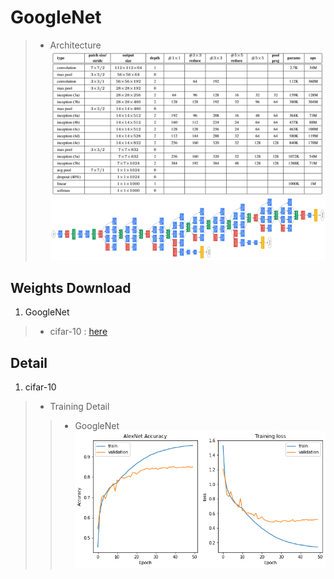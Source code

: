 # **GoogleNet**
> - Architecture
<br>![](/Doc/GoogleNet_Architecture_1.png)
<br>![](/Doc/GoogleNet_Architecture_2.png)

## **Weights Download**
1. GoogleNet
> * cifar-10 : [here]()

## **Detail**
1. cifar-10
> - Training Detail
>> - GoogleNet
<br>![GoogleNet](/Doc/GoogleNet_Accuracy_and_Loss.png)
